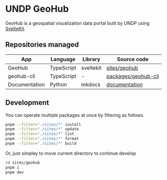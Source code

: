 # UNDP GeoHub

GeoHub is a geospatial visualization data portal built by UNDP using [SvelteKit](https://kit.svelte.dev/).

## Repositories managed

|App|Language|Library|Source code|
|---|---|---|---|
|GeoHub|TypeScript|sveltekit|[sites/geohub](./sites/geohub/)|
|geohub-cli|TypeScript|-|[packages/geohub-cli](./packages/geohub-cli/)|
|Documentation|Python|mkdocs|[documentation](./documentation/)|

## Development

You can operate multiple packages at once by filtering as follows.

```bash
pnpm --filter="./sites/*" install
pnpm --filter="./sites/*" update
pnpm --filter="./sites/*" lint
pnpm --filter="./sites/*" format
pnpm --filter="./sites/*" build
```

Or, just simpley to move current directory to continue develop

```bash
cd sites/geohub
pnpm i
pnpm dev
```
